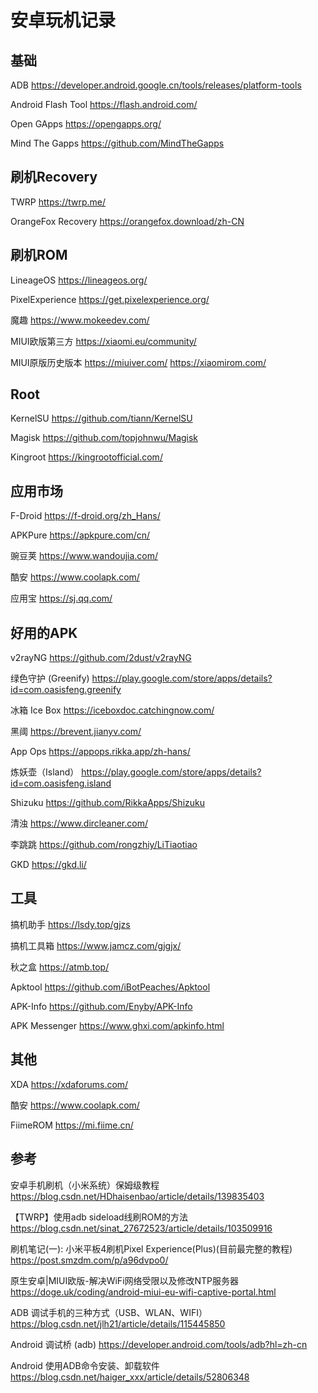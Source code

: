 # 安卓玩机记录

## 基础

ADB https://developer.android.google.cn/tools/releases/platform-tools

Android Flash Tool https://flash.android.com/

Open GApps https://opengapps.org/

Mind The Gapps https://github.com/MindTheGapps

## 刷机Recovery

TWRP https://twrp.me/

OrangeFox Recovery https://orangefox.download/zh-CN

## 刷机ROM

LineageOS https://lineageos.org/

PixelExperience https://get.pixelexperience.org/

魔趣 https://www.mokeedev.com/

MIUI欧版第三方 https://xiaomi.eu/community/

MIUI原版历史版本 https://miuiver.com/  https://xiaomirom.com/

## Root

KernelSU https://github.com/tiann/KernelSU

Magisk https://github.com/topjohnwu/Magisk

Kingroot https://kingrootofficial.com/

## 应用市场

F-Droid https://f-droid.org/zh_Hans/

APKPure https://apkpure.com/cn/

豌豆荚 https://www.wandoujia.com/

酷安 https://www.coolapk.com/

应用宝 https://sj.qq.com/

## 好用的APK

v2rayNG https://github.com/2dust/v2rayNG

绿色守护 (Greenify) https://play.google.com/store/apps/details?id=com.oasisfeng.greenify

冰箱 Ice Box https://iceboxdoc.catchingnow.com/

黑阈 https://brevent.jianyv.com/

App Ops https://appops.rikka.app/zh-hans/

炼妖壶（Island） https://play.google.com/store/apps/details?id=com.oasisfeng.island

Shizuku https://github.com/RikkaApps/Shizuku

清浊 https://www.dircleaner.com/

李跳跳 https://github.com/rongzhiy/LiTiaotiao

GKD https://gkd.li/

## 工具

搞机助手 https://lsdy.top/gjzs

搞机工具箱 https://www.jamcz.com/gjgjx/

秋之盒 https://atmb.top/

Apktool https://github.com/iBotPeaches/Apktool

APK-Info https://github.com/Enyby/APK-Info

APK Messenger https://www.ghxi.com/apkinfo.html

## 其他

XDA https://xdaforums.com/

酷安 https://www.coolapk.com/ 

FiimeROM https://mi.fiime.cn/

## 参考

安卓手机刷机（小米系统）保姆级教程 https://blog.csdn.net/HDhaisenbao/article/details/139835403

【TWRP】使用adb sideload线刷ROM的方法 https://blog.csdn.net/sinat_27672523/article/details/103509916

刷机笔记(一): 小米平板4刷机Pixel Experience(Plus)(目前最完整的教程) https://post.smzdm.com/p/a96dvpo0/

原生安卓|MIUI欧版-解决WiFi网络受限以及修改NTP服务器 https://doge.uk/coding/android-miui-eu-wifi-captive-portal.html

ADB 调试手机的三种方式（USB、WLAN、WIFI） https://blog.csdn.net/jlh21/article/details/115445850

Android 调试桥 (adb) https://developer.android.com/tools/adb?hl=zh-cn

Android 使用ADB命令安装、卸载软件 https://blog.csdn.net/haiger_xxx/article/details/52806348
